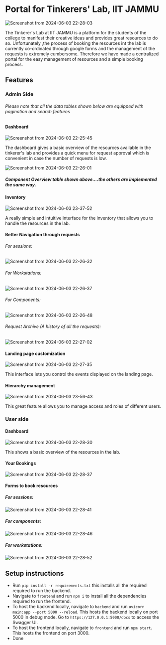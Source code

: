 # Portal for Tinkerers' Lab, IIT JAMMU

![Screenshot from 2024-06-03 22-28-03](https://github.com/plusk-dev/tinkeringlab/assets/119429863/fa13c330-bcaf-45ab-ad9d-7aa9843dd747)

The Tinkerer's Lab at IIT JAMMU is a platform for the students of the college to manifest their creative ideas and provides great resources to do so.
Unfortunately ,the process of booking the resources int the lab is currently co-ordinated through google forms and the management of the requests is extremely cumbersome.
Therefore we have made a centralized portal for the easy management of resources and a simple booking process.

## Features
### Admin Side
###### Please note that all the data tables shown below are equipped with pagination and search features
#### Dashboard
![Screenshot from 2024-06-03 22-25-45](https://github.com/plusk-dev/tinkeringlab/assets/119429863/c1783899-637c-438d-8c0a-e33eb31d5e5f)

The dashboard gives a basic overview of the resources available in the tinkerer's lab and provides a quick menu for request approval which is convenient in case the number of requests is low.

![Screenshot from 2024-06-03 22-26-01](https://github.com/plusk-dev/tinkeringlab/assets/119429863/fa92c9ea-dd94-427c-8fad-c4276e3d4747)

##### Component Overview table shown above....the others are implemented the same way.

#### Inventory

![Screenshot from 2024-06-03 23-37-52](https://github.com/plusk-dev/tinkeringlab/assets/119429863/26aa664a-dfaa-46c1-bb37-b69706dc6cc0)


A really simple and intuitive interface for the inventory that allows you to handle the resources in the lab.

#### Better Navigation through requests
###### For sessions:

![Screenshot from 2024-06-03 22-26-32](https://github.com/plusk-dev/tinkeringlab/assets/119429863/360add4e-4b12-43c8-8985-1b7bb45d057a)


###### For Workstations:


![Screenshot from 2024-06-03 22-26-37](https://github.com/plusk-dev/tinkeringlab/assets/119429863/54594ba6-5c37-4ee0-b1bc-f0af97e79e54)


###### For Components:


![Screenshot from 2024-06-03 22-26-48](https://github.com/plusk-dev/tinkeringlab/assets/119429863/d499fda5-5f63-4a76-9001-78723ab382bf)


###### Request Archive (A history of all the requests):


![Screenshot from 2024-06-03 22-27-02](https://github.com/plusk-dev/tinkeringlab/assets/119429863/57fba1e5-1829-440e-9d73-47aadce7bcfa)


#### Landing page customization

![Screenshot from 2024-06-03 22-27-35](https://github.com/plusk-dev/tinkeringlab/assets/119429863/829a6504-fcc6-4c37-824d-e51079e419ed)

This interface lets you control the events displayed on the landing page.

#### Hierarchy management


![Screenshot from 2024-06-03 23-56-43](https://github.com/plusk-dev/tinkeringlab/assets/119429863/767352c1-dee4-431a-8a4b-a2684610a4ee)

This great feature allows you to manage access and roles of different users. 

### User side
#### Dashboard
![Screenshot from 2024-06-03 22-28-30](https://github.com/plusk-dev/tinkeringlab/assets/119429863/dcfec33b-0be5-4bd5-b89d-db6cf2ccf8c8)

This shows a basic overview of the resources in the lab.

#### Your Bookings

![Screenshot from 2024-06-03 22-28-37](https://github.com/plusk-dev/tinkeringlab/assets/119429863/c483125e-80a8-48ec-96c8-b5deebaabd27)


#### Forms to book resources

##### For sessions:
![Screenshot from 2024-06-03 22-28-41](https://github.com/plusk-dev/tinkeringlab/assets/119429863/51565768-bc27-4b06-96cf-48f3cae49528)

##### For components:

![Screenshot from 2024-06-03 22-28-46](https://github.com/plusk-dev/tinkeringlab/assets/119429863/d53e29fa-fc2c-4d9c-9b93-6a21f90c7a38)

##### For workstations:
![Screenshot from 2024-06-03 22-28-52](https://github.com/plusk-dev/tinkeringlab/assets/119429863/7ea5a97f-1675-4062-a4b3-0409ab32af44)


## Setup instructions
- Run `pip install -r requirements.txt`
this installs all the required  required to run the backend.
- Navigate to `frontend` and run `npm i` to install all the dependencies required to run the frontend.
- To host the backend locally, navigate to `backend` and run `uvicorn main:app --port 5000 --reload`. This hosts the backend locally on port 5000 in debug mode. Go to `https://127.0.0.1:5000/docs` to access the Swagger UI.
- To host the frontend locally, navigate to `frontend` and run `npm start`. This hosts the frontend on port 3000.
- Done
